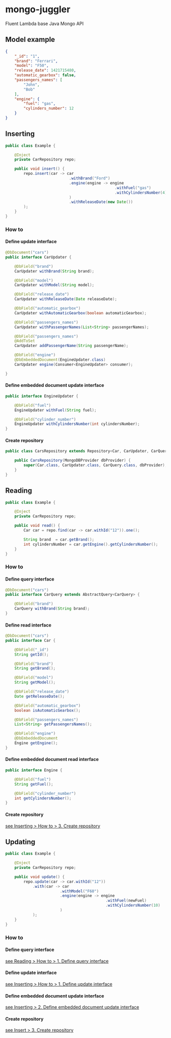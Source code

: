 mongo-juggler
=============
Fluent Lambda base Java Mongo API

Model example
--------------
```json
{
    "_id": "1",
    "brand": "Ferrari",
    "model": "F50",
    "release_date": 1421715480,
    "automatic_gearbox": false,
    "passengers_names": [
        "John",
        "Bob"
    ],
    "engine": {
        "fuel": "gas",
        "cylinders_number": 12
    }
}
```

Inserting
---------

```java
public class Example {

    @Inject
    private CarRepository repo;

    public void insert() {
        repo.insert(car -> car
                            .withBrand("Ford")
                            .engine(engine -> engine
                                                .withFuel("gas")
                                                .withCylindersNumber(4)
                            )
                            .withReleaseDate(new Date())
        );
    }
}
```

### How to

#### Define update interface
```java
@DbDocument("cars")
public interface CarUpdater {

    @DbField("brand")
    CarUpdater withBrand(String brand);

    @DbField("model")
    CarUpdater withModel(String model);

    @DbField("release_date")
    CarUpdater withReleaseDate(Date releaseDate);

    @DbField("automatic_gearbox")
    CarUpdater withAutomaticGearbox(boolean automaticGearbox);

    @DbField("passengers_names")
    CarUpdater withPassengerNames(List<String> passengerNames);

    @DbField("passengers_names")
    @AddToSet
    CarUpdater addPassengerName(String passengerName);

    @DbField("engine")
    @DbEmbeddedDocument(EngineUpdater.class)
    CarUpdater engine(Consumer<EngineUpdater> consumer);

}
```

#### Define embedded document update interface
```java
public interface EngineUpdater {

    @DbField("fuel")
    EngineUpdater withFuel(String fuel);

    @DbField("cylinder_number")
    EngineUpdater withCylindersNumber(int cylindersNumber);
}
```

#### Create repository
```java
public class CarsRepository extends Repository<Car, CarUpdater, CarQuery> {

    public CarsRepository(MongoDBProvider dbProvider) {
        super(Car.class, CarUpdater.class, CarQuery.class, dbProvider);
    }
}
```

Reading
-------

```java
public class Example {

    @Inject
    private CarRepository repo;

    public void read() {
        Car car = repo.find(car -> car.withId("12")).one();

        String brand  = car.getBrand();
        int cylindersNumber = car.getEngine().getCylindersNumber();
    }
}
```

### How to

#### Define query interface
```java
@DbDocument("cars")
public interface CarQuery extends AbstractQuery<CarQuery> {

    @DbField("brand")
    CarQuery withBrand(String brand);
}
```

#### Define read interface
```java
@DbDocument("cars")
public interface Car {

    @DbField("_id")
    String getId();

    @DbField("brand")
    String getBrand();

    @DbField("model")
    String getModel();

    @DbField("release_date")
    Date getReleaseDate();

    @DbField("automatic_gearbox")
    boolean isAutomaticGearbox();

    @DbField("passengers_names")
    List<String> getPassengersNames();

    @DbField("engine")
    @DbEmbeddedDocument
    Engine getEngine();
}
```

#### Define embedded document read interface
```java
public interface Engine {

    @DbField("fuel")
    String getFuel();

    @DbField("cylinder_number")
    int getCylindersNumber();
}
```

#### Create repository
[see Inserting > How to > 3. Create repository](#create-repository-1)

Updating
--------

```java
public class Example {

    @Inject
    private CarRepository repo;

    public void update() {
        repo.update(car -> car.withId("12"))
            .with(car -> car
                        .withModel("F60")
                        .engine(engine -> engine
                                            .withFuel(newFuel)
                                            .withCylindersNumber(10)
                        )
            );
    }
}
```

### How to

#### Define query interface
[see Reading > How to > 1. Define query interface](#define-query-interface-1)

#### Define update interface
[see Inserting > How to > 1. Define update interface](#define-update-interface-1)

#### Define embedded document update interface
[see Inserting > 2. Define embedded document update interface](#define-embedded-document-update-interface-1)

#### Create repository
[see Insert > 3. Create repository](#create-repository-1)

